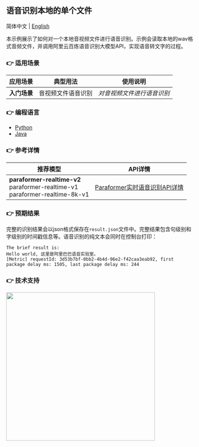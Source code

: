 [comment]: # (title and brief introduction of the sample)
## 语音识别本地的单个文件

简体中文 | [English](./README_EN.md)

本示例展示了如何对一个本地音视频文件进行语音识别。示例会读取本地的wav格式音频文件，并调用阿里云百炼语音识别大模型API，实现语音转文字的过程。

[comment]: # (list of scenarios of the sample)
### :point_right: 适用场景

| 应用场景     | 典型用法      | 使用说明            |
|----------|-----------|-----------------|
| **入门场景** | 音视频文件语音识别 | *对音视频文件进行语音识别*  |

[comment]: # (supported programming languages of the sample)
### :point_right: 编程语言
- [Python](./python)
- [Java](./java)

[comment]: # (model and interface of the sample)
### :point_right: 参考详情

| 推荐模型 | API详情 |
| ----- | ----- |
| **paraformer-realtime-v2**<br>paraformer-realtime-v1<br>paraformer-realtime-8k-v1 | [Paraformer实时语音识别API详情](https://help.aliyun.com/zh/model-studio/developer-reference/paraformer-real-time-speech-recognition-api) |

### :point_right: 预期结果

完整的识别结果会以json格式保存在```result.json```文件中。完整结果包含句级别和字级别的时间戳信息等。语音识别的纯文本会同时在控制台打印：
```text
The brief result is:
Hello world, 这里是阿里巴巴语音实验室。
[Metric] requestId: 3d53b7bf-0bb2-4b4d-96e2-f42caa3eab92, first package delay ms: 1505, last package delay ms: 244
```

[comment]: # (technical support of the sample)
### :point_right: 技术支持
<img src="https://dashscope.oss-cn-beijing.aliyuncs.com/samples/audio/group.png" width="400"/>
